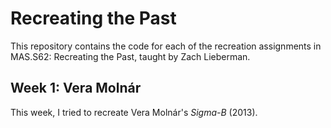 # Recreating the Past
This repository contains the code for each of the recreation assignments in MAS.S62: Recreating the Past, taught by Zach Lieberman. 

## Week 1: Vera Molnár
This week, I tried to recreate Vera Molnár's *Sigma-B* (2013).  
